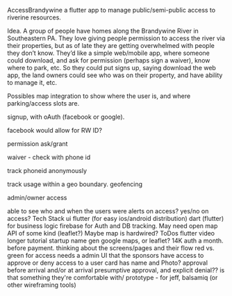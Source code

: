 AccessBrandywine
a flutter app to manage public/semi-public access to riverine resources.

Idea.
A group of people have homes along the Brandywine River in Southeastern PA.
They love giving people permission to access the river via their properties, but as of late they are getting overwhelmed with people they don’t know. They’d like a simple web/mobile app, where someone could download, and ask for permission (perhaps sign a waiver), know where to park, etc. So they could put signs up, saying download the web app, the land owners could see who was on their property, and have ability to manage it, etc.

Possibles
map integration to show where the user is, and where parking/access slots are.

signup, with oAuth (facebook or google).

facebook would allow for RW ID?

permission ask/grant

waiver - check with phone id

track phoneid anonymously

track usage within a geo boundary. geofencing

admin/owner access

able to see who and when the users were
alerts on access?
yes/no on access?
Tech Stack
ui flutter (for easy ios/android distribution)
dart (flutter) for business logic
firebase for Auth and DB tracking.
May need open map API of some kind (leaflet?)
Maybe map is hardwired?
ToDos
flutter video
longer tutorial startup name gen
google maps, or leaflet?
14K auth a month. before payment.
thinking about the screens/pages and their flow
red vs. green for access
needs a admin UI that the sponsors have access to approve or deny access to a user
card has name and Photo?
approval before arrival and/or at arrival
presumptive approval, and explicit denial?? is that something they're comfortable with/
prototype - for jeff, balsamiq (or other wireframing tools)